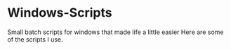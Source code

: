 # Windows-Scripts
Small batch scripts for windows that made life a little easier 
Here are some of the scripts I use.
